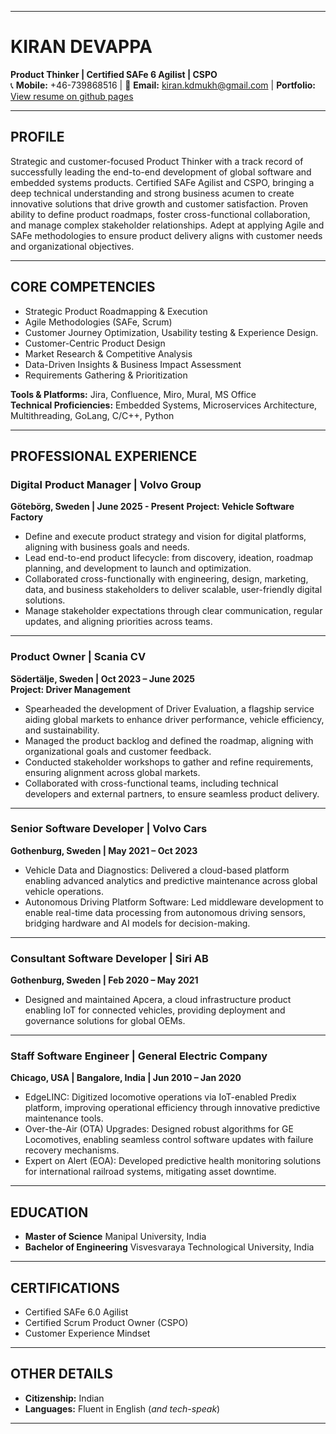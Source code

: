 
---

# **KIRAN DEVAPPA**  
**Product Thinker | Certified SAFe 6 Agilist | CSPO**  
📞 **Mobile:** +46-739868516 | 📧 **Email:** kiran.kdmukh@gmail.com | **Portfolio:** [View resume on github pages](https://kirandevappa.github.io/kiran-resume/)

---

## **PROFILE**  
Strategic and customer-focused Product Thinker with a track record of successfully leading the end-to-end development of global software and embedded systems products. Certified SAFe Agilist and CSPO, bringing a deep technical understanding and strong business acumen to create innovative solutions that drive growth and customer satisfaction. Proven ability to define product roadmaps, foster cross-functional collaboration, and manage complex stakeholder relationships. Adept at applying Agile and SAFe methodologies to ensure product delivery aligns with customer needs and organizational objectives.

---

## **CORE COMPETENCIES**  
- Strategic Product Roadmapping & Execution    
- Agile Methodologies (SAFe, Scrum)  
- Customer Journey Optimization, Usability testing & Experience Design.
- Customer-Centric Product Design  
- Market Research & Competitive Analysis  
- Data-Driven Insights & Business Impact Assessment  
- Requirements Gathering & Prioritization     

**Tools & Platforms:** Jira, Confluence, Miro, Mural, MS Office   
**Technical Proficiencies:** Embedded Systems, Microservices Architecture, Multithreading, GoLang, C/C++, Python  

---

## **PROFESSIONAL EXPERIENCE**  

### **Digital Product Manager | Volvo Group**
**Götebörg, Sweden | June 2025 - Present**
**Project: Vehicle Software Factory**
- Define and execute product strategy and vision for digital platforms, aligning with business goals and needs.
- Lead end-to-end product lifecycle: from discovery, ideation, roadmap planning, and development to launch and optimization.
- Collaborated cross-functionally with engineering, design, marketing, data, and business stakeholders to deliver scalable, user-friendly digital solutions.
- Manage stakeholder expectations through clear communication, regular updates, and aligning priorities across teams.

---

### **Product Owner | Scania CV**  
**Södertälje, Sweden | Oct 2023 – June 2025**  
**Project: Driver Management**  
- Spearheaded the development of Driver Evaluation, a flagship service aiding global markets to enhance driver performance, vehicle efficiency, and sustainability.  
- Managed the product backlog and defined the roadmap, aligning with organizational goals and customer feedback.  
- Conducted stakeholder workshops to gather and refine requirements, ensuring alignment across global markets. 
- Collaborated with cross-functional teams, including technical developers and external partners, to ensure seamless product delivery.  

---

### **Senior Software Developer | Volvo Cars**  
**Gothenburg, Sweden | May 2021 – Oct 2023**  
- Vehicle Data and Diagnostics: Delivered a cloud-based platform enabling advanced analytics and predictive maintenance across global vehicle operations.  
- Autonomous Driving Platform Software: Led middleware development to enable real-time data processing from autonomous driving sensors, bridging hardware and AI models for decision-making.  

---

### **Consultant Software Developer | Siri AB**  
**Gothenburg, Sweden | Feb 2020 – May 2021**  
- Designed and maintained Apcera, a cloud infrastructure product enabling IoT for connected vehicles, providing deployment and governance solutions for global OEMs.  

---

### **Staff Software Engineer | General Electric Company**  
**Chicago, USA | Bangalore, India | Jun 2010 – Jan 2020**  
- EdgeLINC: Digitized locomotive operations via IoT-enabled Predix platform, improving operational efficiency through innovative predictive maintenance tools.  
- Over-the-Air (OTA) Upgrades: Designed robust algorithms for GE Locomotives, enabling seamless control software updates with failure recovery mechanisms.  
- Expert on Alert (EOA): Developed predictive health monitoring solutions for international railroad systems, mitigating asset downtime.  

---

## **EDUCATION**  
- **Master of Science**  Manipal University, India  
- **Bachelor of Engineering**  Visvesvaraya Technological University, India  

---

## **CERTIFICATIONS**  
- Certified SAFe 6.0 Agilist  
- Certified Scrum Product Owner (CSPO)  
- Customer Experience Mindset  
 
---

## **OTHER DETAILS**  
- **Citizenship:** Indian  
- **Languages:** Fluent in English (*and tech-speak*)  

---

